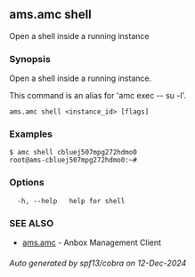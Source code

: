 ## ams.amc shell

Open a shell inside a running instance

### Synopsis

Open a shell inside a running instance.

This command is an alias for 'amc exec <id> -- su -l'.


```
ams.amc shell <instance_id> [flags]
```

### Examples

```
$ amc shell cbluej507mpg272hdmo0
root@ams-cbluej507mpg272hdmo0:~# 
```

### Options

```
  -h, --help   help for shell
```

### SEE ALSO

* [ams.amc](ams.amc.md)	 - Anbox Management Client

###### Auto generated by spf13/cobra on 12-Dec-2024
